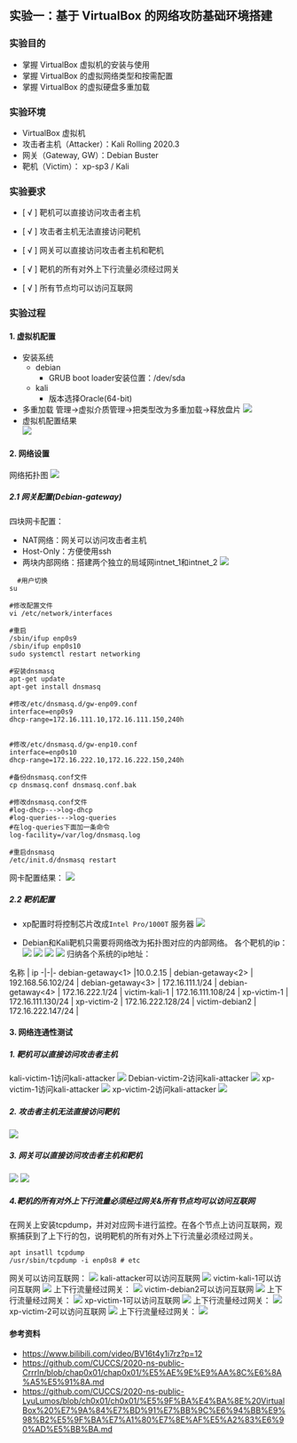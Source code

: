 ## 实验一：基于 VirtualBox 的网络攻防基础环境搭建

### 实验目的
* 掌握 VirtualBox 虚拟机的安装与使用
* 掌握 VirtualBox 的虚拟网络类型和按需配置 
* 掌握 VirtualBox 的虚拟硬盘多重加载 
### 实验环境
* VirtualBox 虚拟机
* 攻击者主机（Attacker）：Kali Rolling 2020.3
* 网关（Gateway, GW）：Debian Buster
* 靶机（Victim）： xp-sp3 / Kali 

### 实验要求
* [ √ ] 靶机可以直接访问攻击者主机

* [ √ ] 攻击者主机无法直接访问靶机

* [ √ ] 网关可以直接访问攻击者主机和靶机

* [ √ ] 靶机的所有对外上下行流量必须经过网关

* [ √ ] 所有节点均可以访问互联网 

### 实验过程

#### 1. 虚拟机配置 
* 安装系统 
    * debian 
        * GRUB boot loader安装位置：/dev/sda 
    * kali
        * 版本选择Oracle(64-bit)
* 多重加载
  管理->虚拟介质管理->把类型改为多重加载->释放盘片 
  ![](img/多重加载.png)
* 虚拟机配置结果  
  ![](img/虚拟机配置.png) 

#### 2. 网络设置 
网络拓扑图 
  ![](img/拓扑.png) 
##### 2.1 网关配置(Debian-gateway) 
四块网卡配置：
* NAT网络：网关可以访问攻击者主机
* Host-Only：方便使用ssh
* 两块内部网络：搭建两个独立的局域网intnet_1和intnet_2 
  ![](img/debian网络配置.png) 
```
  #用户切换
su

#修改配置文件
vi /etc/network/interfaces

#重启
/sbin/ifup enp0s9
/sbin/ifup enp0s10
sudo systemctl restart networking

#安装dnsmasq
apt-get update  
apt-get install dnsmasq 

#修改/etc/dnsmasq.d/gw-enp09.conf
interface=enp0s9
dhcp-range=172.16.111.10,172.16.111.150,240h


#修改/etc/dnsmasq.d/gw-enp10.conf
interface=enp0s10
dhcp-range=172.16.222.10,172.16.222.150,240h

#备份dnsmasq.conf文件
cp dnsmasq.conf dnsmasq.conf.bak

#修改dnsmasq.conf文件
#log-dhcp--->log-dhcp
#log-queries--->log-queries
#在log-queries下面加一条命令
log-facility=/var/log/dnsmasq.log

#重启dnsmasq
/etc/init.d/dnsmasq restart 
``` 
网卡配置结果：
  ![](img/debian网卡配置.png)  
##### 2.2 靶机配置 
* xp配置时将控制芯片改成```Intel Pro/1000T``` 服务器 
  ![](img/xp配置.png) 

* Debian和Kali靶机只需要将网络改为拓扑图对应的内部网络。 
各个靶机的ip：
  ![](img/kali-victim1.png) 
  ![](img/v-debian.png) 
  ![](img/xp1.png) 
  ![](img/xp2.png) 
归纳各个系统的ip地址： 

名称 | ip 
-|-|-
debian-getaway<1> |10.0.2.15  |
debian-getaway<2> | 192.168.56.102/24 | 
debian-getaway<3>  | 172.16.111.1/24 | 
debian-getaway<4>  | 172.16.222.1/24 | 
victim-kali-1  | 172.16.111.108/24 | 
xp-victim-1  | 172.16.111.130/24 | 
xp-victim-2  | 172.16.222.128/24 | 
victim-debian2  | 172.16.222.147/24 | 

#### 3. 网络连通性测试 
##### 1. 靶机可以直接访问攻击者主机 
kali-victim-1访问kali-attacker 
  ![](img/kali-victim访问attacker.png) 
Debian-victim-2访问kali-attacker
   ![](img/debian-victim2访问attacker.png)
xp-victim-1访问kali-attacker
   ![](img/xp1.png) 
xp-victim-2访问kali-attacker
   ![](img/xp2.png) 
##### 2. 攻击者主机无法直接访问靶机 
   ![](img/attacker访问靶机.png) 
##### 3. 网关可以直接访问攻击者主机和靶机 
   ![](img/网关访问1.png) 
   ![](img/网关访问2.png) 
##### 4.靶机的所有对外上下行流量必须经过网关&所有节点均可以访问互联网 
在网关上安装tcpdump，并对对应网卡进行监控。在各个节点上访问互联网，观察捕获到了上下行的包，说明靶机的所有对外上下行流量必须经过网关。 
``` 
apt insatll tcpdump
/usr/sbin/tcpdump -i enp0s8 # etc
``` 

网关可以访问互联网： 
   ![](img/访问互联网1.png) 
kali-attacker可以访问互联网
   ![](img/访问互联网2.png) 
victim-kali-1可以访问互联网
   ![](img/访问互联网3.png) 
上下行流量经过网关： 
   ![](img/victim-kali1经过网关.png) 
victim-debian2可以访问互联网
   ![](img/访问互联网4.png) 
上下行流量经过网关： 
   ![](img/debian-victim2经过网关.png) 
xp-victim-1可以访问互联网
   ![](img/访问互联网5.png) 
上下行流量经过网关： 
   ![](img/xp1经过网关.png) 
xp-victim-2可以访问互联网
   ![](img/访问互联网6.png) 
上下行流量经过网关： 
   ![](img/xp2经过网关.png) 

#### 参考资料 
* https://www.bilibili.com/video/BV16t4y1i7rz?p=12 
* https://github.com/CUCCS/2020-ns-public-Crrrln/blob/chap0x01/chap0x01/%E5%AE%9E%E9%AA%8C%E6%8A%A5%E5%91%8A.md 
* https://github.com/CUCCS/2020-ns-public-LyuLumos/blob/ch0x01/ch0x01/%E5%9F%BA%E4%BA%8E%20VirtualBox%20%E7%9A%84%E7%BD%91%E7%BB%9C%E6%94%BB%E9%98%B2%E5%9F%BA%E7%A1%80%E7%8E%AF%E5%A2%83%E6%90%AD%E5%BB%BA.md
